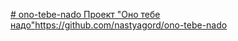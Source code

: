 [# ono-tebe-nado
Проект "Оно тебе надо"](https://github.com/nastyagord/ono-tebe-nado)https://github.com/nastyagord/ono-tebe-nado

